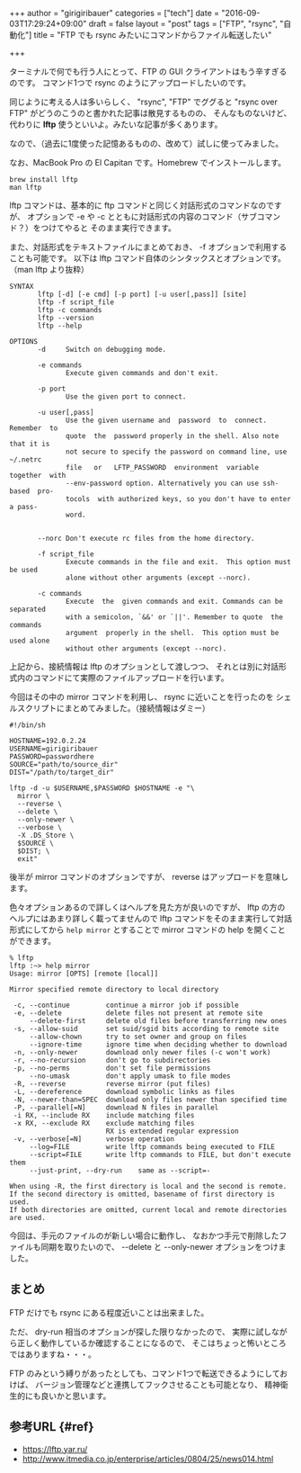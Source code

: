 +++
author = "girigiribauer"
categories = ["tech"]
date = "2016-09-03T17:29:24+09:00"
draft = false
layout = "post"
tags = ["FTP", "rsync", "自動化"]
title = "FTP でも rsync みたいにコマンドからファイル転送したい"

+++

ターミナルで何でも行う人にとって、FTP の GUI クライアントはもう辛すぎるのです。
コマンド1つで rsync のようにアップロードしたいのです。

同じように考える人は多いらしく、
"rsync", "FTP" でググると "rsync over FTP" がどうのこうのと書かれた記事は散見するものの、
そんなものないけど、代わりに **lftp** 使うといいよ。みたいな記事が多くあります。

なので、（過去に1度使った記憶あるものの、改めて）試しに使ってみました。

なお、MacBook Pro の El Capitan です。Homebrew でインストールします。

	brew install lftp
	man lftp

lftp コマンドは、基本的に ftp コマンドと同じく対話形式のコマンドなのですが、
オプションで -e や -c とともに対話形式の内容のコマンド（サブコマンド？）をつけてやると
そのまま実行できます。

また、対話形式をテキストファイルにまとめておき、 -f オプションで利用することも可能です。
以下は lftp コマンド自体のシンタックスとオプションです。（man lftp より抜粋）

	SYNTAX
	       lftp [-d] [-e cmd] [-p port] [-u user[,pass]] [site]
	       lftp -f script_file
	       lftp -c commands
	       lftp --version
	       lftp --help

	OPTIONS
	       -d     Switch on debugging mode.
	
	       -e commands
	              Execute given commands and don't exit.
	
	       -p port
	              Use the given port to connect.
	
	       -u user[,pass]
	              Use the given username and  password  to  connect.  Remember  to
	              quote  the  password properly in the shell. Also note that it is
	              not secure to specify the password on command line, use ~/.netrc
	              file   or   LFTP_PASSWORD  environment  variable  together  with
	              --env-password option. Alternatively you can use ssh-based  pro-
	              tocols  with authorized keys, so you don't have to enter a pass-
	              word.
	
	
	       --norc Don't execute rc files from the home directory.
	
	       -f script_file
	              Execute commands in the file and exit.  This option must be used
	              alone without other arguments (except --norc).
	
	       -c commands
	              Execute  the  given commands and exit. Commands can be separated
	              with a semicolon, `&&' or `||'. Remember to quote  the  commands
	              argument  properly in the shell.  This option must be used alone
	              without other arguments (except --norc).

上記から、接続情報は lftp のオプションとして渡しつつ、
それとは別に対話形式内のコマンドにて実際のファイルアップロードを行います。

今回はその中の mirror コマンドを利用し、 rsync に近いことを行ったのを
シェルスクリプトにまとめてみました。（接続情報はダミー）

	#!/bin/sh
	
	HOSTNAME=192.0.2.24
	USERNAME=girigiribauer
	PASSWORD=passwordhere
	SOURCE="path/to/source_dir"
	DIST="/path/to/target_dir"
	
	lftp -d -u $USERNAME,$PASSWORD $HOSTNAME -e "\
	  mirror \
	  --reverse \
	  --delete \
	  --only-newer \
	  --verbose \
	  -X .DS_Store \
	  $SOURCE \
	  $DIST; \
	  exit"

後半が mirror コマンドのオプションですが、
reverse はアップロードを意味します。

色々オプションあるので詳しくはヘルプを見た方が良いのですが、
lftp の方のヘルプにはあまり詳しく載ってませんので
lftp コマンドをそのまま実行して対話形式にしてから
`help mirror` とすることで mirror コマンドの help を開くことができます。

	% lftp
	lftp :~> help mirror
	Usage: mirror [OPTS] [remote [local]]
	
	Mirror specified remote directory to local directory
	
	 -c, --continue         continue a mirror job if possible
	 -e, --delete           delete files not present at remote site
	     --delete-first     delete old files before transferring new ones
	 -s, --allow-suid       set suid/sgid bits according to remote site
	     --allow-chown      try to set owner and group on files
	     --ignore-time      ignore time when deciding whether to download
	 -n, --only-newer       download only newer files (-c won't work)
	 -r, --no-recursion     don't go to subdirectories
	 -p, --no-perms         don't set file permissions
	     --no-umask         don't apply umask to file modes
	 -R, --reverse          reverse mirror (put files)
	 -L, --dereference      download symbolic links as files
	 -N, --newer-than=SPEC  download only files newer than specified time
	 -P, --parallel[=N]     download N files in parallel
	 -i RX, --include RX    include matching files
	 -x RX, --exclude RX    exclude matching files
	                        RX is extended regular expression
	 -v, --verbose[=N]      verbose operation
	     --log=FILE         write lftp commands being executed to FILE
	     --script=FILE      write lftp commands to FILE, but don't execute them
	     --just-print, --dry-run    same as --script=-
	
	When using -R, the first directory is local and the second is remote.
	If the second directory is omitted, basename of first directory is used.
	If both directories are omitted, current local and remote directories are used.

今回は、手元のファイルのが新しい場合に動作し、
なおかつ手元で削除したファイルも同期を取りたいので、
 --delete と --only-newer オプションをつけました。



## まとめ

FTP だけでも rsync にある程度近いことは出来ました。

ただ、 dry-run 相当のオプションが探した限りなかったので、
実際に試しながら正しく動作しているか確認することになるので、
そこはちょっと怖いところではありますね・・・。

FTP のみという縛りがあったとしても、コマンド1つで転送できるようにしておけば、
バージョン管理などと連携してフックさせることも可能となり、
精神衛生的にも良いかと思います。



## 参考URL {#ref}

* <https://lftp.yar.ru/>
* <http://www.itmedia.co.jp/enterprise/articles/0804/25/news014.html>

